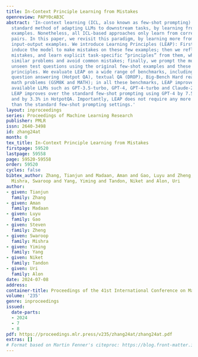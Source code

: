 ```yaml
---
title: In-Context Principle Learning from Mistakes
openreview: PAPY0cAB3C
abstract: 'In-context learning (ICL, also known as few-shot prompting) has been the
  standard method of adapting LLMs to downstream tasks, by learning from a few input-output
  examples. Nonetheless, all ICL-based approaches only learn from correct input-output
  pairs. In this paper, we revisit this paradigm, by learning more from the few given
  input-output examples. We introduce Learning Principles (LEAP): First, we intentionally
  induce the model to make mistakes on these few examples; then we reflect on these
  mistakes, and learn explicit task-specific “principles” from them, which help solve
  similar problems and avoid common mistakes; finally, we prompt the model to answer
  unseen test questions using the original few-shot examples and these learned general
  principles. We evaluate LEAP on a wide range of benchmarks, including multi-hop
  question answering (Hotpot QA), textual QA (DROP), Big-Bench Hard reasoning, and
  math problems (GSM8K and MATH); in all these benchmarks, LEAP improves the strongest
  available LLMs such as GPT-3.5-turbo, GPT-4, GPT-4-turbo and Claude-2.1. For example,
  LEAP improves over the standard few-shot prompting using GPT-4 by 7.5% in DROP,
  and by 3.3% in HotpotQA. Importantly, LEAP does not require any more input or examples
  than the standard few-shot prompting settings.'
layout: inproceedings
series: Proceedings of Machine Learning Research
publisher: PMLR
issn: 2640-3498
id: zhang24at
month: 0
tex_title: In-Context Principle Learning from Mistakes
firstpage: 59520
lastpage: 59558
page: 59520-59558
order: 59520
cycles: false
bibtex_author: Zhang, Tianjun and Madaan, Aman and Gao, Luyu and Zheng, Steven and
  Mishra, Swaroop and Yang, Yiming and Tandon, Niket and Alon, Uri
author:
- given: Tianjun
  family: Zhang
- given: Aman
  family: Madaan
- given: Luyu
  family: Gao
- given: Steven
  family: Zheng
- given: Swaroop
  family: Mishra
- given: Yiming
  family: Yang
- given: Niket
  family: Tandon
- given: Uri
  family: Alon
date: 2024-07-08
address:
container-title: Proceedings of the 41st International Conference on Machine Learning
volume: '235'
genre: inproceedings
issued:
  date-parts:
  - 2024
  - 7
  - 8
pdf: https://proceedings.mlr.press/v235/zhang24at/zhang24at.pdf
extras: []
# Format based on Martin Fenner's citeproc: https://blog.front-matter.io/posts/citeproc-yaml-for-bibliographies/
---
```

